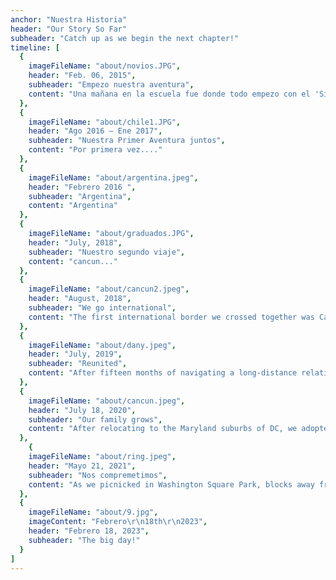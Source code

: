 ```yaml
---
anchor: "Nuestra Historia"
header: "Our Story So Far"
subheader: "Catch up as we begin the next chapter!"
timeline: [
  {
    imageFileName: "about/novios.JPG",
    header: "Feb. 06, 2015",
    subheader: "Empezo nuestra aventura",
    content: "Una mañana en la escuela fue donde todo empezo con el 'Si quiero ser tu novia' "
  },
  {
    imageFileName: "about/chile1.JPG",
    header: "Ago 2016 – Ene 2017",
    subheader: "Nuestra Primer Aventura juntos",
    content: "Por primera vez...."
  },
  {
    imageFileName: "about/argentina.jpeg",
    header: "Febrero 2016 ",
    subheader: "Argentina",
    content: "Argentina"
  },
  {
    imageFileName: "about/graduados.JPG",
    header: "July, 2018",
    subheader: "Nuestro segundo viaje",
    content: "cancun..."
  },
  {
    imageFileName: "about/cancun2.jpeg",
    header: "August, 2018",
    subheader: "We go international",
    content: "The first international border we crossed together was Canadian (and we absolutely did not begin the trip with an emergency situation involving Caitlin realizing in Buffalo that she had forgotten her passport in Philly). We've been back to visit Toronto and Niagara Falls since then, and have also made it to England and Japan."
  },
  {
    imageFileName: "about/dany.jpeg",
    header: "July, 2019",
    subheader: "Reunited",
    content: "After fifteen months of navigating a long-distance relationship, we were finally reunited when Caitlin relocated to Sleepy Hollow, NY. Without the need to travel every weekend, Justin finally had time to nerd out, brewing beer and playing D&D with friends."
  },
  {
    imageFileName: "about/cancun.jpeg",
    header: "July 18, 2020",
    subheader: "Our family grows",
    content: "After relocating to the Maryland suburbs of DC, we adopted the best puppy in the universe, Tanuki, from a shelter in Caitlin's hometown of Waldorf."
  },
    {
    imageFileName: "about/ring.jpeg",
    header: "Mayo 21, 2021",
    subheader: "Nos compremetimos",
    content: "As we picnicked in Washington Square Park, blocks away from where we first met in Philadelphia, Justin popped the question as Caitlin obvliviously cracked jokes before finally realizing what what going on."
  },
  {
    imageFileName: "about/9.jpg",
    imageContent: "Febrero\r\n18th\r\n2023",
    header: "Febrero 18, 2023",
    subheader: "The big day!"
  }
]
---
```


